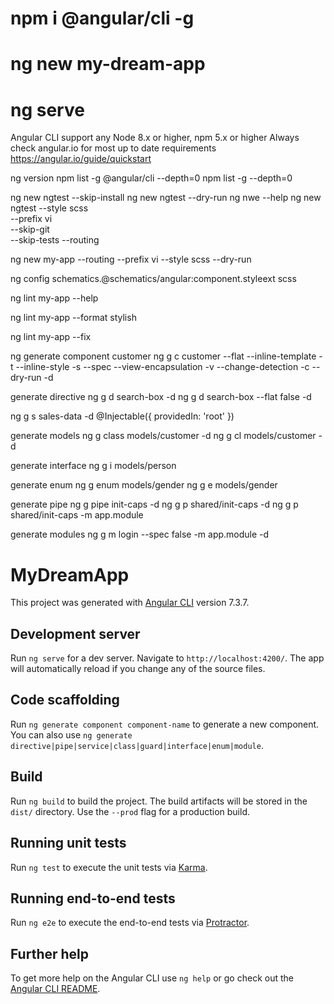 # npm i @angular/cli -g
# ng new my-dream-app
# ng serve
Angular CLI support any Node 8.x or higher, npm 5.x or higher
Always check angular.io for most up to date requirements
https://angular.io/guide/quickstart

ng version
npm list -g @angular/cli --depth=0
npm list -g --depth=0

ng new ngtest --skip-install
ng new ngtest --dry-run
ng nwe --help
ng new ngtest --style scss  
              --prefix vi  
              --skip-git  
              --skip-tests 
              --routing

ng new my-app --routing
              --prefix vi
              --style scss
              --dry-run

ng config schematics.@schematics/angular:component.styleext scss

ng lint my-app --help

ng lint my-app --format stylish

ng lint my-app --fix

ng generate component customer
ng g c customer
--flat
--inline-template    -t
--inline-style       -s
--spec
--view-encapsulation -v
--change-detection   -c
--dry-run            -d

generate directive 
ng g d search-box -d
ng g d search-box --flat false -d

ng g s sales-data -d
@Injectable({
  providedIn: 'root'
})

generate models
ng g class models/customer -d
ng g cl models/customer -d

generate interface
ng g i models/person

generate enum
ng g enum models/gender
ng g e models/gender

generate pipe
ng g pipe init-caps -d
ng g p shared/init-caps -d
ng g p shared/init-caps -m app.module

generate modules
ng g m login --spec false -m app.module -d


# MyDreamApp

This project was generated with [Angular CLI](https://github.com/angular/angular-cli) version 7.3.7.

## Development server

Run `ng serve` for a dev server. Navigate to `http://localhost:4200/`. The app will automatically reload if you change any of the source files.

## Code scaffolding

Run `ng generate component component-name` to generate a new component. You can also use `ng generate directive|pipe|service|class|guard|interface|enum|module`.

## Build

Run `ng build` to build the project. The build artifacts will be stored in the `dist/` directory. Use the `--prod` flag for a production build.

## Running unit tests

Run `ng test` to execute the unit tests via [Karma](https://karma-runner.github.io).

## Running end-to-end tests

Run `ng e2e` to execute the end-to-end tests via [Protractor](http://www.protractortest.org/).

## Further help

To get more help on the Angular CLI use `ng help` or go check out the [Angular CLI README](https://github.com/angular/angular-cli/blob/master/README.md).
